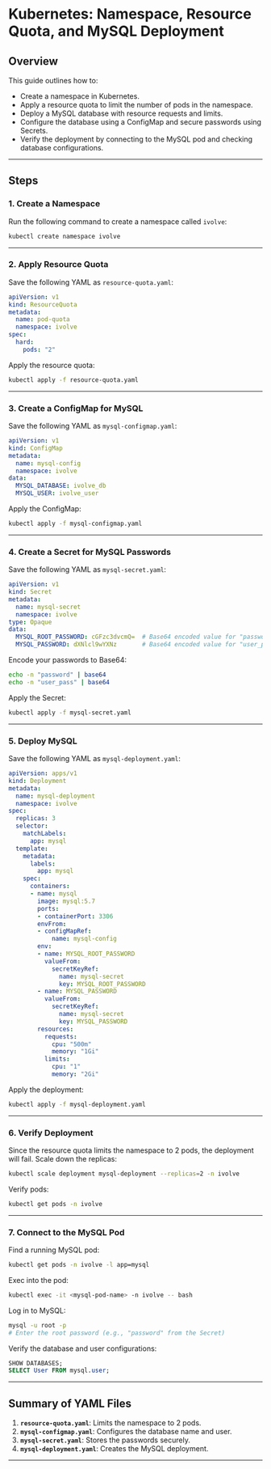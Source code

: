 # Kubernetes: Namespace, Resource Quota, and MySQL Deployment

## Overview
This guide outlines how to:
- Create a namespace in Kubernetes.
- Apply a resource quota to limit the number of pods in the namespace.
- Deploy a MySQL database with resource requests and limits.
- Configure the database using a ConfigMap and secure passwords using Secrets.
- Verify the deployment by connecting to the MySQL pod and checking database configurations.

---

## Steps

### **1. Create a Namespace**
Run the following command to create a namespace called `ivolve`:
```bash
kubectl create namespace ivolve
```

---

### **2. Apply Resource Quota**
Save the following YAML as `resource-quota.yaml`:
```yaml
apiVersion: v1
kind: ResourceQuota
metadata:
  name: pod-quota
  namespace: ivolve
spec:
  hard:
    pods: "2"
```
Apply the resource quota:
```bash
kubectl apply -f resource-quota.yaml
```

---

### **3. Create a ConfigMap for MySQL**
Save the following YAML as `mysql-configmap.yaml`:
```yaml
apiVersion: v1
kind: ConfigMap
metadata:
  name: mysql-config
  namespace: ivolve
data:
  MYSQL_DATABASE: ivolve_db
  MYSQL_USER: ivolve_user
```
Apply the ConfigMap:
```bash
kubectl apply -f mysql-configmap.yaml
```

---

### **4. Create a Secret for MySQL Passwords**
Save the following YAML as `mysql-secret.yaml`:
```yaml
apiVersion: v1
kind: Secret
metadata:
  name: mysql-secret
  namespace: ivolve
type: Opaque
data:
  MYSQL_ROOT_PASSWORD: cGFzc3dvcmQ=  # Base64 encoded value for "password"
  MYSQL_PASSWORD: dXNlcl9wYXNz       # Base64 encoded value for "user_pass"
```
Encode your passwords to Base64:
```bash
echo -n "password" | base64
echo -n "user_pass" | base64
```
Apply the Secret:
```bash
kubectl apply -f mysql-secret.yaml
```

---

### **5. Deploy MySQL**
Save the following YAML as `mysql-deployment.yaml`:
```yaml
apiVersion: apps/v1
kind: Deployment
metadata:
  name: mysql-deployment
  namespace: ivolve
spec:
  replicas: 3
  selector:
    matchLabels:
      app: mysql
  template:
    metadata:
      labels:
        app: mysql
    spec:
      containers:
      - name: mysql
        image: mysql:5.7
        ports:
        - containerPort: 3306
        envFrom:
        - configMapRef:
            name: mysql-config
        env:
        - name: MYSQL_ROOT_PASSWORD
          valueFrom:
            secretKeyRef:
              name: mysql-secret
              key: MYSQL_ROOT_PASSWORD
        - name: MYSQL_PASSWORD
          valueFrom:
            secretKeyRef:
              name: mysql-secret
              key: MYSQL_PASSWORD
        resources:
          requests:
            cpu: "500m"
            memory: "1Gi"
          limits:
            cpu: "1"
            memory: "2Gi"
```
Apply the deployment:
```bash
kubectl apply -f mysql-deployment.yaml
```

---

### **6. Verify Deployment**
Since the resource quota limits the namespace to 2 pods, the deployment will fail. Scale down the replicas:
```bash
kubectl scale deployment mysql-deployment --replicas=2 -n ivolve
```

Verify pods:
```bash
kubectl get pods -n ivolve
```

---

### **7. Connect to the MySQL Pod**
Find a running MySQL pod:
```bash
kubectl get pods -n ivolve -l app=mysql
```

Exec into the pod:
```bash
kubectl exec -it <mysql-pod-name> -n ivolve -- bash
```

Log in to MySQL:
```bash
mysql -u root -p
# Enter the root password (e.g., "password" from the Secret)
```

Verify the database and user configurations:
```sql
SHOW DATABASES;
SELECT User FROM mysql.user;
```

---

## Summary of YAML Files
1. **`resource-quota.yaml`**: Limits the namespace to 2 pods.
2. **`mysql-configmap.yaml`**: Configures the database name and user.
3. **`mysql-secret.yaml`**: Stores the passwords securely.
4. **`mysql-deployment.yaml`**: Creates the MySQL deployment.

---


